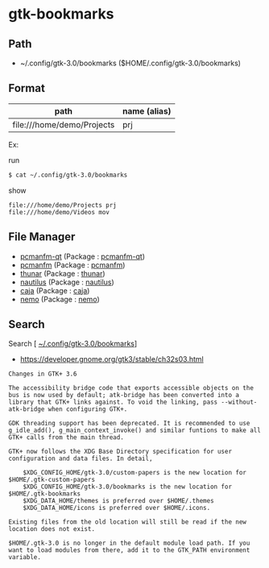 
# gtk-bookmarks


## Path

* ~/.config/gtk-3.0/bookmarks ($HOME/.config/gtk-3.0/bookmarks)


## Format


| path | name (alias) |
| -- | -- |
| file:///home/demo/Projects | prj |

Ex:

run

``` sh
$ cat ~/.config/gtk-3.0/bookmarks
```

show

```
file:///home/demo/Projects prj
file:///home/demo/Videos mov
```

## File Manager


* [pcmanfm-qt](http://manpages.ubuntu.com/manpages/focal/en/man1/pcmanfm-qt.1.html) (Package : [pcmanfm-qt](https://packages.ubuntu.com/focal/pcmanfm-qt))
* [pcmanfm](http://manpages.ubuntu.com/manpages/focal/en/man1/pcmanfm.1.html) (Package : [pcmanfm](https://packages.ubuntu.com/focal/pcmanfm))
* [thunar](http://manpages.ubuntu.com/manpages/focal/en/man1/thunar.1.html) (Package : [thunar](https://packages.ubuntu.com/focal/thunar))
* [nautilus](http://manpages.ubuntu.com/manpages/focal/en/man1/nautilus.1.html) (Package : [nautilus](https://packages.ubuntu.com/focal/nautilus))
* [caja](http://manpages.ubuntu.com/manpages/focal/en/man1/caja.1.html) (Package : [caja](https://packages.ubuntu.com/focal/caja))
* [nemo](http://manpages.ubuntu.com/manpages/focal/en/man1/nemo.1.html) (Package : [nemo](https://packages.ubuntu.com/focal/nemo))

## Search

Search [ [~/.config/gtk-3.0/bookmarks](https://www.google.com.tw/search?q=~%2F.config%2Fgtk-3.0%2Fbookmarks)]

* https://developer.gnome.org/gtk3/stable/ch32s03.html

```
Changes in GTK+ 3.6

The accessibility bridge code that exports accessible objects on the bus is now used by default; atk-bridge has been converted into a library that GTK+ links against. To void the linking, pass --without-atk-bridge when configuring GTK+.

GDK threading support has been deprecated. It is recommended to use g_idle_add(), g_main_context_invoke() and similar funtions to make all GTK+ calls from the main thread.

GTK+ now follows the XDG Base Directory specification for user configuration and data files. In detail,

    $XDG_CONFIG_HOME/gtk-3.0/custom-papers is the new location for $HOME/.gtk-custom-papers
    $XDG_CONFIG_HOME/gtk-3.0/bookmarks is the new location for $HOME/.gtk-bookmarks
    $XDG_DATA_HOME/themes is preferred over $HOME/.themes
    $XDG_DATA_HOME/icons is preferred over $HOME/.icons.

Existing files from the old location will still be read if the new location does not exist.

$HOME/.gtk-3.0 is no longer in the default module load path. If you want to load modules from there, add it to the GTK_PATH environment variable.
```
